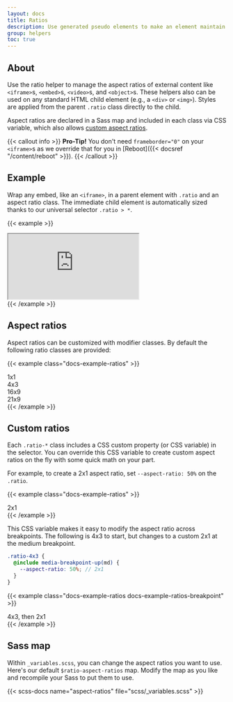 ```yaml
---
layout: docs
title: Ratios
description: Use generated pseudo elements to make an element maintain the aspect ratio of your choosing. Perfect for responsively handling video or slideshow embeds based on the width of the parent.
group: helpers
toc: true
---
```


## About

Use the ratio helper to manage the aspect ratios of external content like `<iframe>`s, `<embed>`s, `<video>`s, and `<object>`s. These helpers also can be used on any standard HTML child element (e.g., a `<div>` or `<img>`). Styles are applied from the parent `.ratio` class directly to the child.

Aspect ratios are declared in a Sass map and included in each class via CSS variable, which also allows [custom aspect ratios](#custom-ratios).

{{< callout info >}}
**Pro-Tip!** You don't need `frameborder="0"` on your `<iframe>`s as we override that for you in [Reboot]({{< docsref "/content/reboot" >}}).
{{< /callout >}}

## Example

Wrap any embed, like an `<iframe>`, in a parent element with `.ratio` and an aspect ratio class. The immediate child element is automatically sized thanks to our universal selector `.ratio > *`.

{{< example >}}
<div class="ratio ratio-16x9">
  <iframe src="https://www.youtube.com/embed/zpOULjyy-n8?rel=0" title="YouTube video" allowfullscreen></iframe>
</div>
{{< /example >}}

## Aspect ratios

Aspect ratios can be customized with modifier classes. By default the following ratio classes are provided:

{{< example class="docs-example-ratios" >}}
<div class="ratio ratio-1x1">
  <div>1x1</div>
</div>
<div class="ratio ratio-4x3">
  <div>4x3</div>
</div>
<div class="ratio ratio-16x9">
  <div>16x9</div>
</div>
<div class="ratio ratio-21x9">
  <div>21x9</div>
</div>
{{< /example >}}

## Custom ratios

Each `.ratio-*` class includes a CSS custom property (or CSS variable) in the selector. You can override this CSS variable to create custom aspect ratios on the fly with some quick math on your part.

For example, to create a 2x1 aspect ratio, set `--aspect-ratio: 50%` on the `.ratio`.

{{< example class="docs-example-ratios" >}}
<div class="ratio" style="--aspect-ratio: 50%;">
  <div>2x1</div>
</div>
{{< /example >}}

This CSS variable makes it easy to modify the aspect ratio across breakpoints. The following is 4x3 to start, but changes to a custom 2x1 at the medium breakpoint.

```scss
.ratio-4x3 {
  @include media-breakpoint-up(md) {
    --aspect-ratio: 50%; // 2x1
  }
}
```

{{< example class="docs-example-ratios docs-example-ratios-breakpoint" >}}
<div class="ratio ratio-4x3">
  <div>4x3, then 2x1</div>
</div>
{{< /example >}}


## Sass map

Within `_variables.scss`, you can change the aspect ratios you want to use. Here's our default `$ratio-aspect-ratios` map. Modify the map as you like and recompile your Sass to put them to use.

{{< scss-docs name="aspect-ratios" file="scss/_variables.scss" >}}
